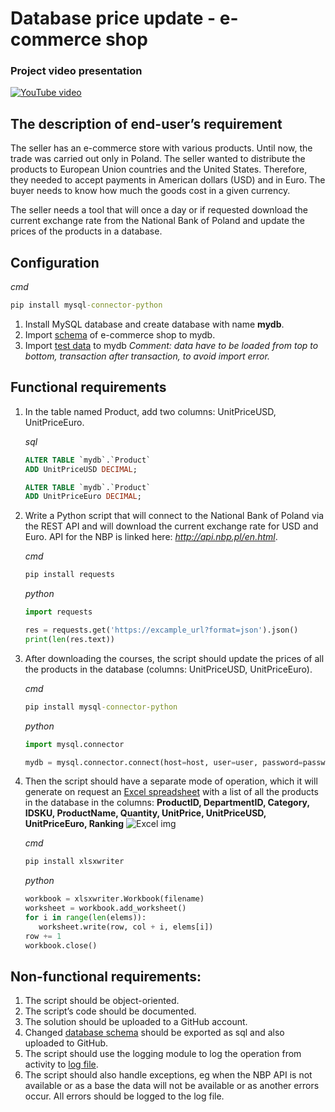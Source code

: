 # Database price update - e-commerce shop

### Project video presentation

[![YouTube video](http://img.youtube.com/vi/u_b8ghru2xA/0.jpg)](http://www.youtube.com/watch?feature=player_embedded&v=u_b8ghru2xA)

## The description of end-user’s requirement

The seller has an e-commerce store with various products. Until now, the trade was carried out only in Poland. The seller wanted to distribute the products to European Union countries and the United States. Therefore, they needed to accept payments in American dollars (USD) and in Euro. The buyer needs to know how much the goods cost in a given currency.

The seller needs a tool that will once a day or if requested download the current exchange rate from the National Bank of Poland and update the prices of the products in a database.

## Configuration

_cmd_

```cmd
pip install mysql-connector-python
```

1. Install MySQL database and create database with name **mydb**.
2. Import [schema](https://github.com/filipwroblewski/database-price-update---e-commerce-shop/blob/main/resources/schema.sql) of e-commerce shop to mydb.
3. Import [test data](https://github.com/filipwroblewski/database-price-update---e-commerce-shop/blob/main/resources/data.sql) to mydb
   _Comment: data have to be loaded from top to bottom, transaction after transaction, to avoid import error._

## Functional requirements

1. In the table named Product, add two columns: UnitPriceUSD, UnitPriceEuro.

   _sql_

   ```sql
   ALTER TABLE `mydb`.`Product`
   ADD UnitPriceUSD DECIMAL;

   ALTER TABLE `mydb`.`Product`
   ADD UnitPriceEuro DECIMAL;
   ```

2. Write a Python script that will connect to the National Bank of Poland via the REST API and will download the current exchange rate for USD and Euro. API for the NBP is linked here: _http://api.nbp.pl/en.html_.

   _cmd_

   ```cmd
   pip install requests
   ```

   _python_

   ```py
   import requests

   res = requests.get('https://excample_url?format=json').json()
   print(len(res.text))
   ```

3. After downloading the courses, the script should update the prices of all the products in the database (columns: UnitPriceUSD, UnitPriceEuro).

   _cmd_

   ```cmd
   pip install mysql-connector-python
   ```

   _python_

   ```py
   import mysql.connector

   mydb = mysql.connector.connect(host=host, user=user, password=password, database=database)
   ```

4. Then the script should have a separate mode of operation, which it will generate on request an [Excel spreadsheet](https://github.com/filipwroblewski/database-price-update---e-commerce-shop/blob/main/products.xlsx) with a list of all the products in the database in the columns: **ProductID, DepartmentID, Category, IDSKU, ProductName, Quantity, UnitPrice, UnitPriceUSD, UnitPriceEuro, Ranking**
![Excel img](https://img.youtube.com/vi/u_b8ghru2xA/3.jpg)

   _cmd_

   ```cmd
   pip install xlsxwriter
   ```

   _python_

   ```py
   workbook = xlsxwriter.Workbook(filename)
   worksheet = workbook.add_worksheet()
   for i in range(len(elems)):
      worksheet.write(row, col + i, elems[i])
   row += 1
   workbook.close()
   ```

## Non-functional requirements:

1. The script should be object-oriented.
2. The script’s code should be documented.
3. The solution should be uploaded to a GitHub account.
4. Changed [database schema](https://github.com/filipwroblewski/database-price-update---e-commerce-shop/blob/main/resources/database%20schema.sql) should be exported as sql and also uploaded to GitHub.
5. The script should use the logging module to log the operation from activity to [log file](https://github.com/filipwroblewski/database-price-update---e-commerce-shop/blob/main/log.txt).
6. The script should also handle exceptions, eg when the NBP API is not available or as a base the data will not be available or as another errors occur. All errors should be logged to the log file.
